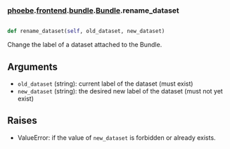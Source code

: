 ### [phoebe](phoebe.md).[frontend](phoebe.frontend.md).[bundle](phoebe.frontend.bundle.md).[Bundle](phoebe.frontend.bundle.Bundle.md).rename_dataset

```py

def rename_dataset(self, old_dataset, new_dataset)

```



Change the label of a dataset attached to the Bundle.

Arguments
----------
* `old_dataset` (string): current label of the dataset (must exist)
* `new_dataset` (string): the desired new label of the dataset
    (must not yet exist)

Raises
--------
* ValueError: if the value of `new_dataset` is forbidden or already exists.

